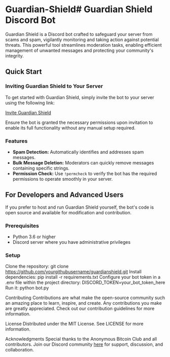 # Guardian-Shield# Guardian Shield Discord Bot

Guardian Shield is a Discord bot crafted to safeguard your server from scams and spam, vigilantly monitoring and taking action against potential threats. This powerful tool streamlines moderation tasks, enabling efficient management of unwanted messages and protecting your community's integrity.

## Quick Start

### Inviting Guardian Shield to Your Server

To get started with Guardian Shield, simply invite the bot to your server using the following link:

[Invite Guardian Shield](https://discord.com/oauth2/authorize?client_id=1226314424348839997&permissions=1391569480738&scope=bot)

Ensure the bot is granted the necessary permissions upon invitation to enable its full functionality without any manual setup required.

### Features

- **Spam Detection:** Automatically identifies and addresses spam messages.
- **Bulk Message Deletion:** Moderators can quickly remove messages containing specific strings.
- **Permission Check:** Use `!permcheck` to verify the bot has the required permissions to operate smoothly in your server.

## For Developers and Advanced Users

If you prefer to host and run Guardian Shield yourself, the bot's code is open source and available for modification and contribution.

### Prerequisites

- Python 3.6 or higher
- Discord server where you have administrative privileges

### Setup

Clone the repository:
   git clone https://github.com/yourgithubusername/guardianshield.git
Install dependencies:
  pip install -r requirements.txt
Configure your bot token in a .env file within the project directory:
  DISCORD_TOKEN=your_bot_token_here
Run it:
  python bot.py


Contributing
Contributions are what make the open-source community such an amazing place to learn, inspire, and create. Any contributions you make are greatly appreciated. Check out our contribution guidelines for more information.

License
Distributed under the MIT License. See LICENSE for more information.

Acknowledgments
Special thanks to the Anonymous Bitcoin Club and all contributors.
Join our Discord community [here](https://discord.gg/KNtU9YPZRG) for support, discussion, and collaboration.
  
